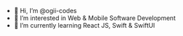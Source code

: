 - 👋 Hi, I’m @ogii-codes
- 👀 I’m interested in Web & Mobile Software Development
- 🌱 I’m currently learning React JS, Swift & SwiftUI


<!---
ogii-codes/ogii-codes is a ✨ special ✨ repository because its `README.md` (this file) appears on your GitHub profile.
You can click the Preview link to take a look at your changes.
--->
